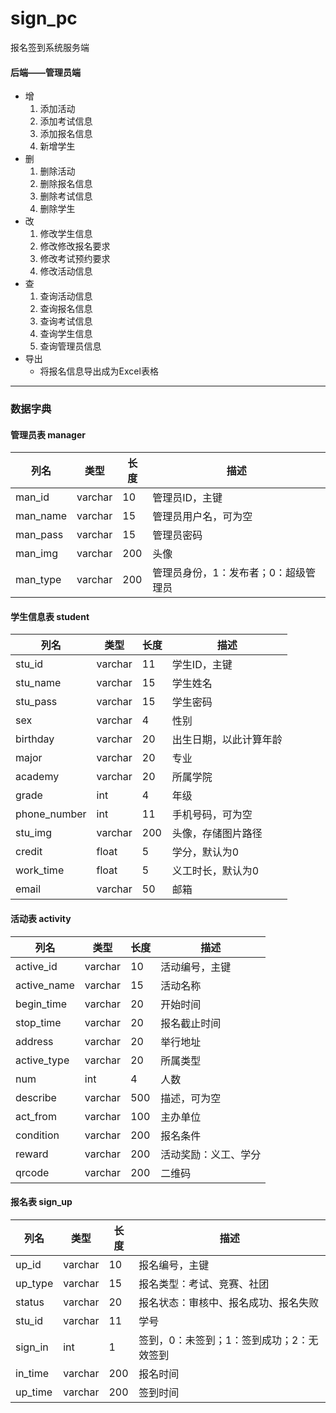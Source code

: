# sign_pc
报名签到系统服务端
#### 后端——管理员端
* 增
	1. 添加活动
	2. 添加考试信息
	3. 添加报名信息
	4. 新增学生
* 删
	1. 删除活动
	2. 删除报名信息
	3. 删除考试信息
	4. 删除学生
* 改
	1. 修改学生信息
	2. 修改修改报名要求
	3. 修改考试预约要求
	4. 修改活动信息
* 查
	1. 查询活动信息
	2. 查询报名信息
	3. 查询考试信息
	4. 查询学生信息
	5. 查询管理员信息
* 导出
	+ 将报名信息导出成为Excel表格
- - - 
### 数据字典
#### 管理员表 manager
|列名|类型|长度|描述|
|-|-|-|-|
|man_id|varchar|10|管理员ID，主键|
|man_name|varchar|15|管理员用户名，可为空|
|man_pass|varchar|15|管理员密码|
|man_img|varchar|200|头像|
|man_type|varchar|200|管理员身份，1：发布者；0：超级管理员|

#### 学生信息表 student
|列名|类型|长度|描述|
|-|-|-|-|
|stu_id|varchar|11|学生ID，主键|
|stu_name|varchar|15|学生姓名|
|stu_pass|varchar|15|学生密码|
|sex|varchar|4|性别|
|birthday|varchar|20|出生日期，以此计算年龄|
|major|varchar|20|专业|
|academy|varchar|20|所属学院|
|grade|int|4|年级|
|phone_number|int|11|手机号码，可为空|
|stu_img|varchar|200|头像，存储图片路径|
|credit|float|5|学分，默认为0|
|work_time|float|5|义工时长，默认为0|
|email|varchar|50|邮箱|



#### 活动表 activity
|列名|类型|长度|描述|
|-|-|-|-|
|active_id|varchar|10|活动编号，主键|
|active_name|varchar|15|活动名称|
|begin_time|varchar|20|开始时间|
|stop_time|varchar|20|报名截止时间|
|address|varchar|20|举行地址|
|active_type|varchar|20|所属类型|
|num|int|4|人数|
|describe|varchar|500|描述，可为空|
|act_from|varchar|100|主办单位|
|condition|varchar|200|报名条件|
|reward|varchar|200|活动奖励：义工、学分|
|qrcode|varchar|200|二维码|


#### 报名表 sign_up
|列名|类型|长度|描述|
|-|-|-|-|
|up_id|varchar|10|报名编号，主键|
|up_type|varchar|15|报名类型：考试、竞赛、社团|
|status|varchar|20|报名状态：审核中、报名成功、报名失败|
|stu_id|varchar|11|学号|
|sign_in|int|1|签到，0：未签到；1：签到成功；2：无效签到|
|in_time|varchar|200|报名时间|
|up_time|varchar|200|签到时间|
